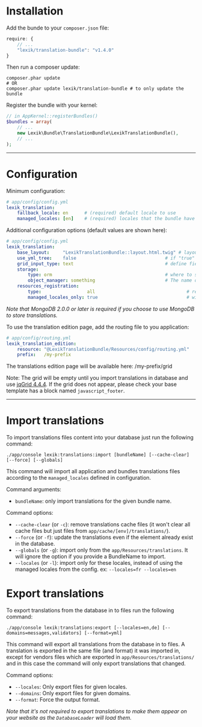 Installation
============

Add the bunde to your `composer.json` file:

```javascript
require: {
    // ...
    "lexik/translation-bundle": "v1.4.0"
}
```

Then run a composer update:

```shell
composer.phar update
# OR
composer.phar update lexik/translation-bundle # to only update the bundle
```

Register the bundle with your kernel:

```php
// in AppKernel::registerBundles()
$bundles = array(
    // ...
    new Lexik\Bundle\TranslationBundle\LexikTranslationBundle(),
    // ...
);
```

___________________

Configuration
=============

Minimum configuration:

```yml
# app/config/config.yml
lexik_translation:
    fallback_locale: en      # (required) default locale to use
    managed_locales: [en]    # (required) locales that the bundle have to manage
```

Additional configuration options (default values are shown here):

```yml
# app/config/config.yml
lexik_translation:
    base_layout:     "LexikTranslationBundle::layout.html.twig" # layout used with the translation edition template
    use_yml_tree:    false                                 # if "true" we will print a nice tree in the yml source files. It is a little slower.
    grid_input_type: text                                  # define field type used in the grid (text|textarea)
    storage:
        type: orm                                          # where to store translations: "orm" or "mongodb"
        object_manager: something                          # The name of the entity / document manager which uses different connection (see: http://symfony.com/doc/current/cookbook/doctrine/multiple_entity_managers.html)
    resources_registration:
        type:                 all                                  # resources type to register: "all", "files" or "database"
        managed_locales_only: true                                 # will only load resources for managed locales
```

*Note that MongoDB 2.0.0 or later is required if you choose to use MongoDB to store translations.*

To use the translation edition page, add the routing file to you application:

```yml
# app/config/routing.yml
lexik_translation_edition:
    resource: "@LexikTranslationBundle/Resources/config/routing.yml"
    prefix:   /my-prefix
```

The translations edition page will be available here: /my-prefix/grid

Note: The grid will be empty until you import translations in database and use [jqGrid 4.4.4](http://www.trirand.com/blog/).
If the grid does not appear, please check your base template has a block named `javascript_footer`.

___________________

Import translations
===================

To import translations files content into your database just run the following command:

    ./app/console lexik:translations:import [bundleName] [--cache-clear] [--force] [--globals]

This command will import all application and bundles translations files according to the `managed_locales` defined in configuration.

Command arguments:
* `bundleName`: only import translations for the given bundle name.

Command options:
* `--cache-clear` (or `-c`): remove translations cache files (it won't clear all cache files but just files from `app/cache/[env]/translations/`).
* `--force` (or `-f`): update the translations even if the element already exist in the database.
* `--globals` (or `-g`): import only from the `app/Resources/translations`. It will ignore the option if you provide a BundleName to import.
* `--locales` (or `-l`): import only for these locales, instead of using the managed locales from the config. ex: `--locales=fr --locales=en`

Export translations
===================

To export translations from the database in to files run the following command:

    ./app/console lexik:translations:export [--locales=en,de] [--domains=messages,validators] [--format=yml]

This command will export all translations from the database in to files. A translation is exported in the same file (and format) it was imported in,
except for vendors files which are exported in `app/Resources/translations/` and in this case the command will only export translations that changed.

Command options:
* `--locales`: Only export files for given locales.
* `--domains`: Only export files for given domains.
* `--format`: Force the output format.

*Note that it's not required to export translations to make them appear on your website as the `DatabaseLoader` will load them.*
